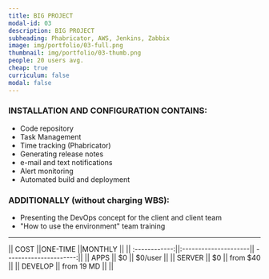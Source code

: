 ```yaml
---
title: BIG PROJECT 
modal-id: 03
description: BIG PROJECT 
subheading: Phabricator, AWS, Jenkins, Zabbix
image: img/portfolio/03-full.png
thumbnail: img/portfolio/03-thumb.png
people: 20 users avg. 
cheap: true
curriculum: false
modal: false
---
```

### INSTALLATION AND CONFIGURATION CONTAINS:


* Code repository 
* Task Management
* Time tracking (Phabricator)
* Generating release notes
* e-mail and text notifications 
* Alert monitoring 
* Automated build and deployment


### ADDITIONALLY (without charging WBS): 

- Presenting the DevOps concept for the client and client team
- "How to use the environment" team training

-------------------------------------------------------------------

|| COST          ||ONE-TIME              ||MONTHLY                 ||
|| :------------:||:---------------------|| ----------------------:||
|| APPS          ||     $0               || $0/user          ||
|| SERVER        || 	 $0              || from $40               ||
|| DEVELOP       ||   from 19 MD         ||                        ||



